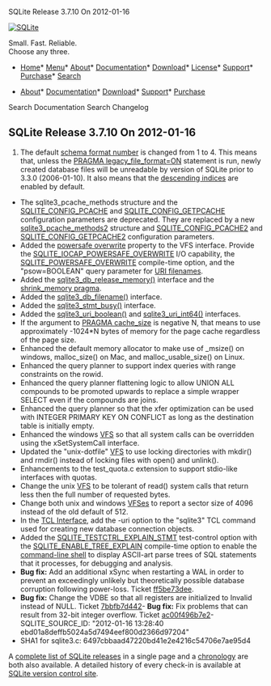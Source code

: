 




SQLite Release 3\.7\.10 On 2012\-01\-16




[![SQLite](../images/sqlite370_banner.gif)](../index.html)


Small. Fast. Reliable.  
Choose any three.


* [Home](../index.html)* [Menu](javascript:void(0))* [About](../about.html)* [Documentation](../docs.html)* [Download](../download.html)* [License](../copyright.html)* [Support](../support.html)* [Purchase](../prosupport.html)* [Search](javascript:void(0))




* [About](../about.html)* [Documentation](../docs.html)* [Download](../download.html)* [Support](../support.html)* [Purchase](../prosupport.html)






Search Documentation
Search Changelog







## SQLite Release 3\.7\.10 On 2012\-01\-16

1. The default [schema format number](../fileformat2.html#schemaformat) is changed from 1 to 4\.
 This means that, unless
 the [PRAGMA legacy\_file\_format\=ON](../pragma.html#pragma_legacy_file_format) statement is
 run, newly created database files will be unreadable by version of SQLite
 prior to 3\.3\.0 (2006\-01\-10\). It also means that the [descending indices](../lang_createindex.html#descidx)
 are enabled by default.
- The sqlite3\_pcache\_methods structure and the [SQLITE\_CONFIG\_PCACHE](../c3ref/c_config_covering_index_scan.html#sqliteconfigpcache)
 and [SQLITE\_CONFIG\_GETPCACHE](../c3ref/c_config_covering_index_scan.html#sqliteconfiggetpcache) configuration parameters are deprecated.
 They are replaced by a new [sqlite3\_pcache\_methods2](../c3ref/pcache_methods2.html) structure and
 [SQLITE\_CONFIG\_PCACHE2](../c3ref/c_config_covering_index_scan.html#sqliteconfigpcache2) and [SQLITE\_CONFIG\_GETPCACHE2](../c3ref/c_config_covering_index_scan.html#sqliteconfiggetpcache2) configuration
 parameters.
- Added the [powersafe overwrite](../psow.html) property to the VFS interface. Provide
 the [SQLITE\_IOCAP\_POWERSAFE\_OVERWRITE](../c3ref/c_iocap_atomic.html) I/O capability, the
 [SQLITE\_POWERSAFE\_OVERWRITE](../compile.html#powersafe_overwrite) compile\-time option, and the
 "psow\=BOOLEAN" query parameter for [URI filenames](../uri.html).
- Added the [sqlite3\_db\_release\_memory()](../c3ref/db_release_memory.html) interface and the
 [shrink\_memory pragma](../pragma.html#pragma_shrink_memory).
- Added the [sqlite3\_db\_filename()](../c3ref/db_filename.html) interface.
- Added the [sqlite3\_stmt\_busy()](../c3ref/stmt_busy.html) interface.
- Added the [sqlite3\_uri\_boolean()](../c3ref/uri_boolean.html) and [sqlite3\_uri\_int64()](../c3ref/uri_boolean.html) interfaces.
- If the argument to [PRAGMA cache\_size](../pragma.html#pragma_cache_size) is negative N, that means to use
 approximately \-1024\*N bytes of memory for the page cache regardless of
 the page size.
- Enhanced the default memory allocator to make use of \_msize() on windows,
 malloc\_size() on Mac, and malloc\_usable\_size() on Linux.
- Enhanced the query planner to support index queries with range constraints
 on the rowid.
- Enhanced the query planner flattening logic to allow UNION ALL compounds
 to be promoted upwards to replace a simple wrapper SELECT even if the
 compounds are joins.
- Enhanced the query planner so that the xfer optimization can be used with
 INTEGER PRIMARY KEY ON CONFLICT as long as the destination table is
 initially empty.
- Enhanced the windows [VFS](../vfs.html) so that all system calls can be overridden
 using the xSetSystemCall interface.
- Updated the "unix\-dotfile" [VFS](../vfs.html) to use locking directories with mkdir()
 and rmdir() instead of locking files with open() and unlink().
- Enhancements to the test\_quota.c extension to support stdio\-like interfaces
 with quotas.
- Change the unix [VFS](../vfs.html) to be tolerant of read() system calls that return
 less then the full number of requested bytes.
- Change both unix and windows [VFSes](../vfs.html) to report a sector size of 4096
 instead of the old default of 512\.
- In the [TCL Interface](../tclsqlite.html), add the \-uri option to the "sqlite3" TCL command
 used for creating new database connection objects.
- Added the [SQLITE\_TESTCTRL\_EXPLAIN\_STMT](../c3ref/c_testctrl_always.html) test\-control option with the
 [SQLITE\_ENABLE\_TREE\_EXPLAIN](../compile.html#enable_tree_explain) compile\-time option to enable the
 [command\-line shell](../cli.html) to display ASCII\-art parse trees of SQL statements
 that it processes, for debugging and analysis.
- **Bug fix:**
 Add an additional xSync when restarting a WAL in order to prevent an
 exceedingly unlikely but theoretically possible
 database corruption following power\-loss.
 Ticket [ff5be73dee](https://www.sqlite.org/src/info/ff5be73dee).
- **Bug fix:**
 Change the VDBE so that all registers are initialized to Invalid
 instead of NULL.
 Ticket [7bbfb7d442](https://www.sqlite.org/src/info/7bbfb7d442)- **Bug fix:**
 Fix problems that can result from 32\-bit integer overflow.
 Ticket [ac00f496b7e2](https://www.sqlite.org/src/info/ac0ff496b7e2)- SQLITE\_SOURCE\_ID:
 "2012\-01\-16 13:28:40 ebd01a8deffb5024a5d7494eef800d2366d97204"
- SHA1 for sqlite3\.c: 6497cbbaad47220bd41e2e4216c54706e7ae95d4



A [complete list of SQLite releases](../changes.html)
 in a single page and a [chronology](../chronology.html) are both also available.
 A detailed history of every
 check\-in is available at
 [SQLite version control site](https://www.sqlite.org/src/timeline).


